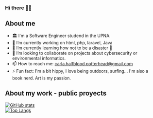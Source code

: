 ### Hi there 🤙🏽


## About me
- 🏛 I'm a Software Engineer studend in the UPNA.
- 🔭 I’m currently working on html, php, laravel, Java
- 🌱 I’m currently learning how not to be a disaster 🙂
- 👯 I’m looking to collaborate on projects about cybersecurity or environmental informatics.
- 📫 How to reach me: carla.halfblood.potterhead@gmail.com
- ⚡ Fun fact: I'm a bit hippy, I love being outdoors, surfing... I'm also a book nerd. Art is my passion.

## About my work - public proyects
[![GitHub stats](https://github-readme-stats.vercel.app/api?username=CarlaSotes&show_icons=true?theme=highcontrast)](https://github.com/CarlaSotes/github-readme-stats)  
[![Top Langs](https://github-readme-stats.vercel.app/api/top-langs/?username=CarlaSotes&show_icons=true?theme=highcontrast&layout=compact)](https://github.com/anuraghazra/github-readme-stats)
